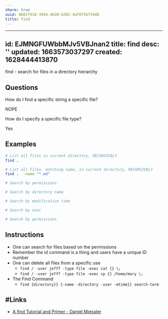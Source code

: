 ```yaml
---
share: true
uuid: 8681f918-3944-4630-b302-4af075bf39d8
title: find
---
```

---
id: EJMNGFUWbbMJv5VBJnan2
title: find
desc: ''
updated: 1663573037297
created: 1628444413870
---

find - search for files in a directory hierarchy

## Questions

How do I find a specific string a specific file?

NOPE

How do I specify a specific file type?

Yes

## Examples

``` bash
# List all files in current directory, RECURSIVELY
find .

# List all files, matching name, in current directory, RECURSIVELY
find .  -name "*.md"

# Search by permissions

# Search by directory name

# Search by modification time

# Search by user

# Search by permissions
```

## Instructions

* One can search for files based on the permissions 
* Remember the id command is a thing and users have a unique ID number
* One can delete all files from a specific use
  * `find / -user jefff -type file -exec cat {} \;`
  * `find / -user jefff -type file -exec cp {} /home/mary \;`
* The Find Command
  * `find {directory}} {-name -directory -user -mtime}} search-term`

## #Links

* [A find Tutorial and Primer - Daniel Miessler](https://danielmiessler.com/study/find/)